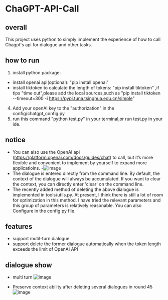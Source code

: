 # ChaGPT-API-Call

## overall
This project uses python to simply implement the experience of how to call Chagpt's api for dialogue and other tasks.

## how to run
1. install python package:
  - install openai api(optional): "pip install openai"
  - install tiktoken to calculate the length of tokens: "pip install tiktoken" ,if tips "time out",please add the local sources,such as "pip install tiktoken --timeout=300 -i https://pypi.tuna.tsinghua.edu.cn/simple"
4. Add your openAI key to the "authorization" in the config/chatgpt_config.py
5. run this command "python test.py" in your terminal,or run test.py in your ide.

## notice
- You can also use the OpenAI api (https://platform.openai.com/docs/guides/chat) to call, but it’s more flexible and convenient to implement by yourself to expand more applicatioins.
  -![image](https://user-images.githubusercontent.com/17317538/222936144-e1b52aa2-b400-4680-a2cb-7dd7ffd99a93.png)
- The dialogue is entered directly from the command line. By default, the context of the dialogue will always be accumulated. If you want to clear the context, you can directly enter 'clear' on the command line.
- The recently added method of deleting the above dialogue is implemented in tools/utils.py. At present, I think there is still a lot of room for optimization in this method. I have tried the relevant parameters and this group of parameters is relatively reasonable. You can also Configure in the config.py file.


## features
- support mutil-turn dialogue
- support delete the former dialogue automatically when the token length exceeds the limit of OpenAI API

## dialogue show
- multi turn
![image](https://user-images.githubusercontent.com/17317538/222916920-4bf3a9bc-68de-4e3d-86b4-12881c5c6926.png)

- Preserve context ability after deleting several dialogues in round 45
![image](https://user-images.githubusercontent.com/17317538/224521387-cbc3db6b-8638-4ece-bfc5-dbf6dd1d9bdb.png)
